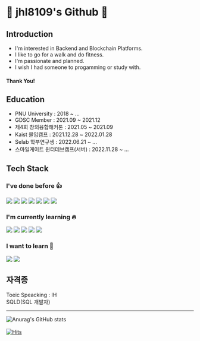 # 🚀 jhl8109's Github 🚀

## Introduction
- I'm interested in Backend and Blockchain Platforms.
- I like to go for a walk and do fitness.
- I'm passionate and planned.
- I wish I had someone to progamming or study with.

#### Thank You!


## Education 
- PNU University  : 2018 ~ ...
- GDSC Member     : 2021.09 ~ 2021.12
- 제4회 창의융합해커톤 : 2021.05 ~ 2021.09
- Kaist 몰입캠프    : 2021.12.28 ~ 2022.01.28
- Selab 학부연구생   : 2022.06.21 ~ ... 
- 스마일게이트 윈터데브캠프(서버) : 2022.11.28 ~ ...

## Tech Stack
### I've done before 👍 
<span><img src="https://img.shields.io/badge/C++-00599C?style=flat-square&logo=C++&logoColor=white"/></span>
<span><img src="https://img.shields.io/badge/Android-3DDC84?style=flat-square&logo=Android&logoColor=white"/></span>
<span><img src="https://img.shields.io/badge/React-000000?style=flat-square&logo=React&logoColor=white"/></span>
<span><img src="https://img.shields.io/badge/Node.js-339933?style=flat-square&logo=Node.js&logoColor=white"/></span>
<span><img src="https://img.shields.io/badge/Express-000000?style=flat-square&logo=Express&logoColor=white"/></span>
<span><img src="https://img.shields.io/badge/MySQL-4479A1?style=flat-square&logo=MySQL&logoColor=white"/></span>
<span><img src="https://img.shields.io/badge/Linux-FCC624?style=flat-square&logo=Linux&logoColor=white"/></span>
<br>
### I'm currently learning 🔥
<span><img src="https://img.shields.io/badge/Hyperledger-2F3134?style=flat-square&logo=Hyperledger&logoColor=white"/></span>
<span><img src="https://img.shields.io/badge/Spring-6DB33F?style=flat-square&logo=Spring&logoColor=white"/></span>
<span><img src="https://img.shields.io/badge/Spring Boot-6DB33F?style=flat-square&logo=Spring Boot&logoColor=white"/></span>
<span><img src="https://img.shields.io/badge/Go-00ADD8?style=flat-square&logo=Go&logoColor=white"/></span>
<span><img src="https://img.shields.io/badge/Docker-2496ED?style=flat-square&logo=Docker&logoColor=white"/></span>
<br>
### I want to learn 🌈
<span><img src="https://img.shields.io/badge/Kubernetes-326CE5?style=flat-square&logo=Kubernetes&logoColor=white"/></span>
<span><img src="https://img.shields.io/badge/Ethereum-3C3C3D?style=flat-square&logo=Ethereum&logoColor=white"/></span>
<br>
## 자격증
Toeic Speacking : IH <br>
SQLD(SQL 개발자)
<hr/>


![Anurag's GitHub stats](https://github-readme-stats.vercel.app/api?username=jhl8109&show_icons=true&theme=cobalt)<br> <br>
[![Hits](https://hits.seeyoufarm.com/api/count/incr/badge.svg?url=https%3A%2F%2Fgithub.com%2Fjhl8109%2Fhit-counter&count_bg=%2300D4FF&title_bg=%23000000&icon=&icon_color=%23E7E7E7&title=views&edge_flat=false)](https://hits.seeyoufarm.com)                  



